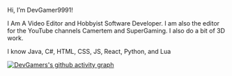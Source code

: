Hi, I’m DevGamer9991!

I Am A Video Editor and Hobbyist Software Developer. I am also the editor for the YouTube channels Camertem and SuperGaming. I also do a bit of 3D work.

I know Java, C#, HTML, CSS, JS, React, Python, and Lua


[![DevGamers's github activity graph](https://github-readme-activity-graph.cyclic.app/graph?username=DevGamer9991&theme=react)](https://github.com/DevGamer9991)

